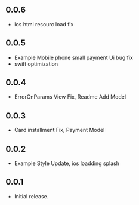 ## 0.0.6

* ios html resourc load fix

## 0.0.5

* Example Mobile phone small payment Ui bug fix
* swift optimization

## 0.0.4

* ErrorOnParams View Fix, Readme Add Model

## 0.0.3

* Card installment Fix, Payment Model

## 0.0.2

* Example Style Update, ios loadding splash

## 0.0.1

* Initial release.
